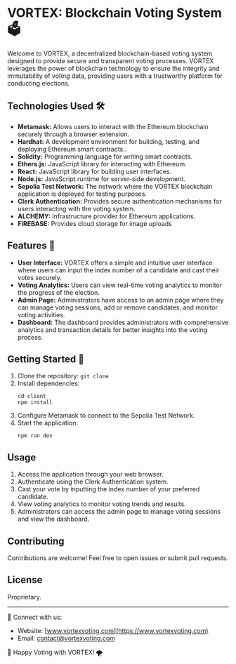 # VORTEX: Blockchain Voting System 🗳️

Welcome to VORTEX, a decentralized blockchain-based voting system designed to provide secure and transparent voting processes. VORTEX leverages the power of blockchain technology to ensure the integrity and immutability of voting data, providing users with a trustworthy platform for conducting elections.

## Technologies Used 🛠️
- **Metamask:** Allows users to interact with the Ethereum blockchain securely through a browser extension.
- **Hardhat:**  A development environment for building, testing, and deploying Ethereum smart contracts..
- **Solidity:** Programming language for writing smart contracts.
- **Ethers.js:** JavaScript library for interacting with Ethereum.
- **React:** JavaScript library for building user interfaces.
- **Node.js:** JavaScript runtime for server-side development.
- **Sepolia Test Network:** The network where the VORTEX blockchain application is deployed for testing purposes.
- **Clerk Authentication:** Provides secure authentication mechanisms for users interacting with the voting system.
- **ALCHEMY:** Infrastructure provider for Ethereum applications.
- **FIREBASE:** Provides cloud storage for image uploads

## Features 🌟
- **User Interface:**  VORTEX offers a simple and intuitive user interface where users can input the index number of a candidate and cast their votes securely.
- **Voting Analytics:** Users can view real-time voting analytics to monitor the progress of the election.
- **Admin Page:** Administrators have access to an admin page where they can manage voting sessions, add or remove candidates, and monitor voting activities.
- **Dashboard:** The dashboard provides administrators with comprehensive analytics and transaction details for better insights into the voting process.

## Getting Started 🚀
1. Clone the repository: `git clone`
2. Install dependencies:
   ```
   cd client
   npm install
   ```
3. Configure Metamask to connect to the Sepolia Test Network.
4. Start the application:
   ```
   npm run dev
   ```

## Usage
1. Access the application through your web browser.
2. Authenticate using the Clerk Authentication system.
3. Cast your vote by inputting the index number of your preferred candidate.
4. View voting analytics to monitor voting trends and results.
5. Administrators can access the admin page to manage voting sessions and view the dashboard.

## Contributing
Contributions are welcome! Feel free to open issues or submit pull requests.

## License
Proprietary.

---

🔗 Connect with us:
- Website: [www.vortexvoting.com](https://www.vortexvoting.com)
- Email: contact@vortexvoting.com

🚀 Happy Voting with VORTEX! 🌪️
